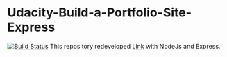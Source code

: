 # Udacity-Build-a-Portfolio-Site-Express  
[![Build Status](https://travis-ci.org/sangumee/Udacity-Build-a-Portfolio-Site-Express.svg?branch=master)](https://travis-ci.org/sangumee/Udacity-Build-a-Portfolio-Site-Express)
This repository redeveloped [Link](https://github.com/sangumee/Udacity-Build-a-Portfolio-Site) with NodeJs and Express.
